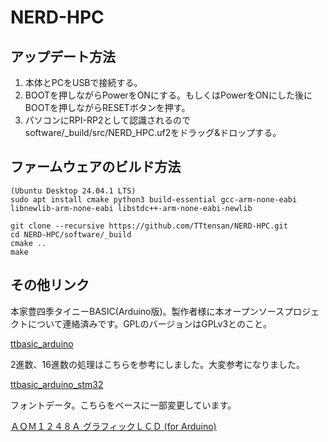 # NERD-HPC

## アップデート方法
1. 本体とPCをUSBで接続する。
2. BOOTを押しながらPowerをONにする。もしくはPowerをONにした後にBOOTを押しながらRESETボタンを押す。
3. パソコンにRPI-RP2として認識されるのでsoftware/_build/src/NERD_HPC.uf2をドラッグ&ドロップする。

## ファームウェアのビルド方法
```
(Ubuntu Desktop 24.04.1 LTS)
sudo apt install cmake python3 build-essential gcc-arm-none-eabi libnewlib-arm-none-eabi libstdc++-arm-none-eabi-newlib
```
```
git clone --recursive https://github.com/TTtensan/NERD-HPC.git
cd NERD-HPC/software/_build
cmake ..
make
```

## その他リンク
本家豊四季タイニーBASIC(Arduino版)。製作者様に本オープンソースプロジェクトについて連絡済みです。GPLのバージョンはGPLv3とのこと。

[ttbasic\_arduino](https://github.com/vintagechips/ttbasic_arduino)

2進数、16進数の処理はこちらを参考にしました。大変参考になりました。

[ttbasic\_arduino\_stm32](https://github.com/Tamakichi/ttbasic_arduino_stm32)

フォントデータ。こちらをベースに一部変更しています。

[ＡＱＭ１２４８Ａ グラフィックＬＣＤ (for Arduino)](https://hatakekara.com/aqm1248a/)
